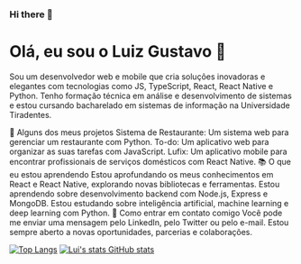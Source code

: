 ### Hi there 👋

<!--
**Luizz14/Luizz14** is a ✨ _special_ ✨ repository because its `README.md` (this file) appears on your GitHub profile.

Here are some ideas to get you started:

- 🔭 I’m currently working on ...
- 🌱 I’m currently learning ...
- 👯 I’m looking to collaborate on ...
- 🤔 I’m looking for help with ...
- 💬 Ask me about ...
- 📫 How to reach me: ...
- 😄 Pronouns: ...
- ⚡ Fun fact: ...
-->
<h1>Olá, eu sou o Luiz Gustavo 👋</h1>

Sou um desenvolvedor web e mobile que cria soluções inovadoras e elegantes com tecnologias como JS, TypeScript, React, React Native e Python. Tenho formação técnica em análise e desenvolvimento de sistemas e estou cursando bacharelado em sistemas de informação na Universidade Tiradentes.

🚀 Alguns dos meus projetos
Sistema de Restaurante: Um sistema web para gerenciar um restaurante com Python.
To-do: Um aplicativo web para organizar as suas tarefas com JavaScript.
Lufix: Um aplicativo mobile para encontrar profissionais de serviços domésticos com React Native.
📚 O que eu estou aprendendo
Estou aprofundando os meus conhecimentos em React e React Native, explorando novas bibliotecas e ferramentas.
Estou aprendendo sobre desenvolvimento backend com Node.js, Express e MongoDB.
Estou estudando sobre inteligência artificial, machine learning e deep learning com Python.
💬 Como entrar em contato comigo
Você pode me enviar uma mensagem pelo LinkedIn, pelo Twitter ou pelo e-mail. Estou sempre aberto a novas oportunidades, parcerias e colaborações.

[![Top Langs](https://github-readme-stats.vercel.app/api/top-langs/?username=Luizz14)](https://github.com/anuraghazra/github-readme-stats)
[![Lui's stats GitHub stats](https://github-readme-stats.vercel.app/api?username=Luizz14)](https://github.com/anuraghazra/github-readme-stats)
